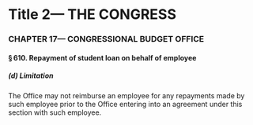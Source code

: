 
# Title 2— THE CONGRESS
### CHAPTER 17— CONGRESSIONAL BUDGET OFFICE
#### § 610. Repayment of student loan on behalf of employee
##### (d) Limitation

The Office may not reimburse an employee for any repayments made by such employee prior to the Office entering into an agreement under this section with such employee.
